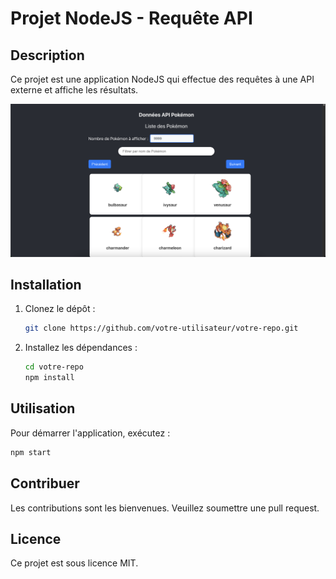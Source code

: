 # Projet NodeJS - Requête API

## Description
Ce projet est une application NodeJS qui effectue des requêtes à une API externe et affiche les résultats.

![ss](image.png)

## Installation
1. Clonez le dépôt :
    ```bash
    git clone https://github.com/votre-utilisateur/votre-repo.git
    ```
2. Installez les dépendances :
    ```bash
    cd votre-repo
    npm install
    ```

## Utilisation
Pour démarrer l'application, exécutez :
```bash
npm start
```

## Contribuer
Les contributions sont les bienvenues. Veuillez soumettre une pull request.

## Licence
Ce projet est sous licence MIT.